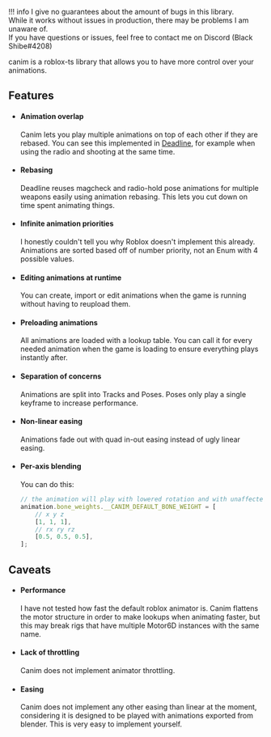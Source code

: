 !!! info
    I give no guarantees about the amount of bugs in this library.<br/>
    While it works without issues in production, there may be problems I am unaware of.<br/>
    If you have questions or issues, feel free to contact me on Discord (Black Shibe#4208)

canim is a roblox-ts library that allows you to have more control over your animations.

## Features

-   #### Animation overlap

    Canim lets you play multiple animations on top of each other if they are rebased. You can see this implemented in [Deadline](https://www.roblox.com/games/3837841034/0-21-1-Deadline), for example when using the radio and shooting at the same time.

-   #### Rebasing

    Deadline reuses magcheck and radio-hold pose animations for multiple weapons easily using animation rebasing. This lets you cut down on time spent animating things.

-   #### Infinite animation priorities

    I honestly couldn't tell you why Roblox doesn't implement this already. <br/>
    Animations are sorted based off of number priority, not an Enum with 4 possible values.

-   #### Editing animations at runtime

    You can create, import or edit animations when the game is running without having to reupload them.

-   #### Preloading animations

    All animations are loaded with a lookup table. You can call it for every needed animation when the game is loading to ensure everything plays instantly after.

-   #### Separation of concerns

    Animations are split into Tracks and Poses. Poses only play a single keyframe to increase performance.

-   #### Non-linear easing

    Animations fade out with quad in-out easing instead of ugly linear easing.

-   #### Per-axis blending

    You can do this:

    ```ts
    // the animation will play with lowered rotation and with unaffected position
    animation.bone_weights.__CANIM_DEFAULT_BONE_WEIGHT = [
    	// x y z
    	[1, 1, 1],
    	// rx ry rz
    	[0.5, 0.5, 0.5],
    ];
    ```

## Caveats

-   #### Performance

    I have not tested how fast the default roblox animator is. Canim flattens the motor structure in order to make lookups when animating faster, but this may break rigs that have multiple Motor6D instances with the same name.

-   #### Lack of throttling

    Canim does not implement animator throttling.

-   #### Easing

    Canim does not implement any other easing than linear at the moment, considering it is designed to be played with animations exported from blender. This is very easy to implement yourself.
